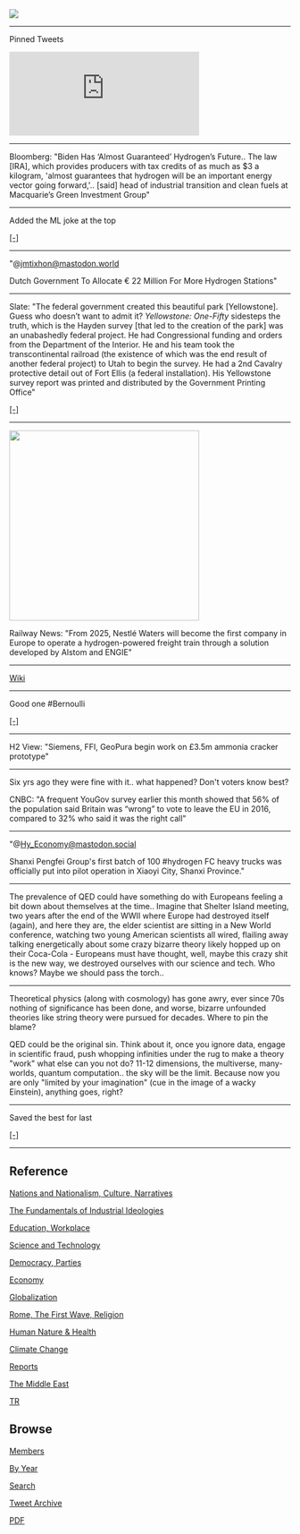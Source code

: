<img src="https://drive.google.com/uc?export=view&id=1B2wf9R7AMH1d7Vw6e2mucLbIQ5NSjir7"/>

---

Pinned Tweets

<iframe width="340" src="https://www.youtube.com/embed/46y3FN4fKlE" title="E-Bikes, E-Scooters Injuries Multiplying" frameborder="0" allow="accelerometer; autoplay; clipboard-write; encrypted-media; gyroscope; picture-in-picture" allowfullscreen></iframe>

---

Bloomberg: "Biden Has ‘Almost Guaranteed’ Hydrogen’s Future..  The law
[IRA], which provides producers with tax credits of as much as $3 a
kilogram, 'almost guarantees that hydrogen will be an important energy
vector going forward,'.. [said] head of industrial transition and
clean fuels at Macquarie’s Green Investment Group"

---



Added the ML joke at the top

[[-]](2020/07/ai-comments.html)

---

"@jmtixhon@mastodon.world

Dutch Government To Allocate € 22 Million For More Hydrogen Stations"

---

Slate: "The federal government created this beautiful park
[Yellowstone]. Guess who doesn’t want to admit it? *Yellowstone:
One-Fifty* sidesteps the truth, which is the Hayden survey [that led
to the creation of the park] was an unabashedly federal project. He
had Congressional funding and orders from the Department of the
Interior. He and his team took the transcontinental railroad (the
existence of which was the end result of another federal project) to
Utah to begin the survey. He had a 2nd Cavalry protective detail out
of Fort Ellis (a federal installation). His Yellowstone survey report
was printed and distributed by the Government Printing Office"

[[-]](https://slate.com/culture/2022/11/is-kevin-costners-yellowstone-documentary-good-history-not-so-much.html)

---

<img width="340" src="https://railway-news.com/wp-content/uploads/2022/11/Wagon-ge%CC%81ne%CC%81rateur-Hydroge%CC%80ne-Design-non-contractuel-a%CC%80-des-fins-dillustration-%C2%A9Alstom-Advanced-Creative-Design.jpg"/>

Railway News: "From 2025, Nestlé Waters will become the first company
in Europe to operate a hydrogen-powered freight train through a
solution developed by Alstom and ENGIE"

---

[Wiki](https://en.wikipedia.org/wiki/Bernoulli_family)

---

Good one \#Bernoulli 

[[-]](https://cdn.masto.host/mastodonie/cache/media_attachments/files/109/384/997/505/797/535/original/f8807003e9845939.jpeg)

---

H2 View: "Siemens, FFI, GeoPura begin work on £3.5m ammonia cracker
prototype"

---

Six yrs ago they were fine with it.. what happened? Don't voters know
best?

CNBC: "A frequent YouGov survey earlier this month showed that 56% of
the population said Britain was “wrong” to vote to leave the EU in
2016, compared to 32% who said it was the right call"

---

"@Hy_Economy@mastodon.social

Shanxi Pengfei Group's first batch of 100 \#hydrogen FC heavy trucks
was officially put into pilot operation in Xiaoyi City, Shanxi
Province."

---

The prevalence of QED could have something do with Europeans feeling a
bit down about themselves at the time.. Imagine that Shelter Island
meeting, two years after the end of the WWII where Europe had
destroyed itself (again), and here they are, the elder scientist are
sitting in a New World conference, watching two young American
scientists all wired, flailing away talking energetically about some
crazy bizarre theory likely hopped up on their Coca-Cola - Europeans
must have thought, well, maybe this crazy shit is the new way, we
destroyed ourselves with our science and tech. Who knows? Maybe we
should pass the torch..

---

Theoretical physics (along with cosmology) has gone awry, ever since
70s nothing of significance has been done, and worse, bizarre
unfounded theories like string theory were pursued for decades. Where
to pin the blame?

QED could be the original sin. Think about it, once you ignore data,
engage in scientific fraud, push whopping infinities under the rug to
make a theory "work" what else can you not do? 11-12 dimensions, the
multiverse, many-worlds, quantum computation.. the sky will be the
limit. Because now you are only "limited by your imagination" (cue in
the image of a wacky Einstein), anything goes, right?

---

Saved the best for last

[[-]](2018/09/junk-science.html)

---

## Reference

[Nations and Nationalism, Culture, Narratives](2013/02/nations-and-nationalism.html)

[The Fundamentals of Industrial Ideologies](2011/04/fundamentals-of-industrial-ideologies.html)

[Education, Workplace](2017/09/education-workplace.html)

[Science and Technology](2018/09/science-technology.html)

[Democracy, Parties](2016/11/democracy.html)

[Economy](2018/05/economy.html)

[Globalization](2018/09/globalization.html)

[Rome, The First Wave, Religion](2017/12/rome.html)

[Human Nature & Health](2020/07/human-nature.html)

[Climate Change](2018/12/climate.html)

[Reports](2019/05/reports.html)

[The Middle East](2019/07/middleeast.html)

[TR](../tr)

## Browse

[Members](2022/08/members.html)

[By Year](years.html)

[Search](search.html)

[Tweet Archive](tweets/index.html)

[PDF](https://drive.google.com/uc?export=view&id=1FSi-1MnqXVq_PVTEXzzflwN8-7h92N_R)

